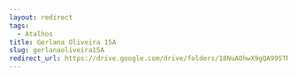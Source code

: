 ```yaml
---
layout: redirect
tags:
  - Atalhos
title: Gerlana Oliveira 15A
slug: gerlanaoliveira15A
redirect_url: https://drive.google.com/drive/folders/18NuAOhwX9gQA99STRfjFpUSO9jNDIDdI?usp=sharing
---
```

